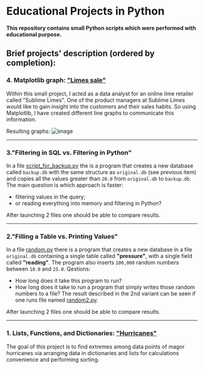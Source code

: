 # Educational Projects in Python
**This repository contains small Python scripts which were performed with educational purpose.** 

## Brief projects' description (ordered by completion):

### 4. Matplotlib graph: ["Limes sale"](limes_sale.py)

Within this small project, I acted as a data analyst for an online lime retailer called "Sublime Limes". One of the product managers at Sublime Limes would like to gain insight into the customers and their sales habits. So using Matplotlib, I have created different line graphs to communicate this information.

Resulting graphs:
![image](https://user-images.githubusercontent.com/27677180/152785472-27bbb01e-475e-4144-b9d7-db62f3ca678a.png)
      
----------------------

### 3.**"Filtering in SQL vs. Filtering in Python"**

In a file [script_for_backup.py](script_for_backup.py) the is a program that creates a new database called `backup.db` with the same structure as `original.db` (see previous item) and copies all the values greater than `20.0` from `original.db` to `backup.db`. 
The main question is which approach is faster: 
- filtering values in the query;
- or reading everything into memory and filtering in Python? 

After launching 2 files one should be able to compare results. 
    
-----------------------    
    
### 2.**"Filling a Table vs. Printing Values"**

In a file [random.py](random.py) there is a program that creates a new database in a file `original.db` containing a single table called **"pressure"**, with a single field called **"reading"**. The program also inserts `100,000` random numbers between `10.0` and `25.0`. 
Qestions: 
- How long does it take this program to run? 
- How long does it take to run a program that simply writes those random numbers to a file? The result described in the 2nd variant can be seen if one runs file named [random2.py](random2.py).

After launching 2 files one should be able to compare results. 

----------------------- 

### 1. Lists, Functions, and Dictionaries: ["Hurricanes"](hurricanes.py)
    
The goal of this project is to find extremes among data points of magor hurricanes via arranging data in dictionaries and lists for calculations convenience and performing sorting.
  
  


    
    


